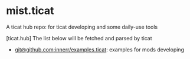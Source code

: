 # mist.ticat
A ticat hub repo: for ticat developing and some daily-use tools

[ticat.hub] 
The list below will be fetched and parsed by ticat
* [git@github.com:innerr/examples.ticat](https://github.com/innerr/examples.ticat): examples for mods developing
